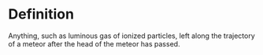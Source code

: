 # Definition

Anything, such as luminous gas of ionized particles, left along the
trajectory of a meteor after the head of the meteor has passed.
